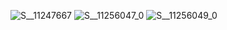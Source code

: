 
![S__11247667](https://github.com/HWTeng-Course/202402-Statistics/assets/162124820/f928f6f7-a142-4935-9e60-4c4dfd85cce4)
![S__11256047_0](https://github.com/HWTeng-Course/202402-Statistics/assets/162124820/4e4a6d7e-2153-41d9-b64a-4f187616bd69)
![S__11256049_0](https://github.com/HWTeng-Course/202402-Statistics/assets/162124820/fea07e8e-f01b-4e6c-92db-839daae10c64)
